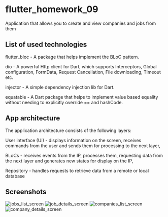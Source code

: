 # flutter_homework_09

Application that allows you to create and view companies and jobs from them

## List of used technologies

flutter_bloc -
A package that helps implement the BLoC pattern.

dio -
A powerful Http client for Dart, which supports Interceptors, Global configuration, FormData, Request Cancellation, File downloading, Timeout etc.

injector - 
A simple dependency injection lib for Dart.

equatable -
A Dart package that helps to implement value based equality without needing to explicitly override == and hashCode.

## App architecture

The application architecture consists of the following layers:

User interface (UI) - displays information on the screen, receives commands from the user and sends them for processing to the next layer,

BLoCs - receives events from the IP, processes them, requesting data from the next layer and generates new states for display on the IP,

Repository - handles requests to retrieve data from a remote or local database

## Screenshots

![jobs_list_screen](https://user-images.githubusercontent.com/93329500/209801913-e25339d4-92f3-4491-a0cf-35bc16044e62.png)
![job_details_screen](https://user-images.githubusercontent.com/93329500/209801932-fa0e0ea9-339e-4627-82b3-f85279f6f150.png)
![companies_list_screen](https://user-images.githubusercontent.com/93329500/209801944-cef18b9d-e523-4cb5-8326-fe3569a9fc55.png)
![company_details_screen](https://user-images.githubusercontent.com/93329500/209801950-0cefcd2c-29b1-4167-b1ef-aeeeb07ba26e.png)
